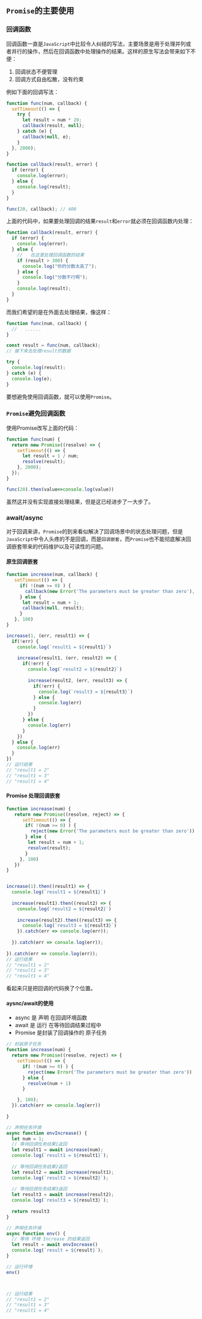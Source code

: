 ## `Promise`的主要使用

### 回调函数

回调函数一直是`JavaScript`中比较令人纠结的写法，主要场景是用于处理并列或者并行的操作，然后在回调函数中处理操作的结果。这样的原生写法会带来如下不便：

1. 回调状态不便管理
2. 回调方式自由松散，没有约束

例如下面的回调写法：

```js
function func(num, callback) {
  setTimeout(() => {
    try {
      let result = num * 20;
      callback(result, null);
    } catch (e) {
      callback(null, e);
    }
  }, 2000);
}

function callback(result, error) {
  if (error) {
    console.log(error);
  } else {
    console.log(result);
  }
}

func(20, callback); // 400
```

上面的代码中，如果要处理回调的结果`result`和`error`就必须在回调函数内处理：

```js
function callback(result, error) {
  if (error) {
    console.log(error);
  } else {
    //   在这里处理回调函数的结果
    if (result > 300) {
      console.log("你的分数太高了");
    } else {
      console.log("分数不行啊");
    }
    console.log(result);
  }
}
```

而我们希望的是在外面去处理结果，像这样：

```js
function func(num, callback) {
  //   ......
}

const result = func(num, callback);
// 接下来去处理result的数据

try {
  console.log(result);
} catch (e) {
  console.log(e);
}
```

要想避免使用回调函数，就可以使用`Promise`。


### `Promise`避免回调函数

使用Promise改写上面的代码：

```js
function func(num) {
  return new Promise((resolve) => {
    setTimeout(() => {
      let result = 1 / num;
      resolve(result);
    }, 2000);
  });
}

func(20).then(value=>console.log(value))
```

虽然这并没有实现直接处理结果，但是这已经进步了一大步了。

### await/async

对于回调来讲，`Promise`的到来看似解决了回调场景中的状态处理问题，但是`JavaScript`中令人头疼的不是回调，而是`回调嵌套`，而`Promise`也不能彻底解决回调嵌套带来的代码维护以及可读性的问题。

#### 原生回调嵌套

```js
function increase(num, callback) {
   setTimeout(() => {
     if( !(num >= 0) ) {
       callback(new Error('The parameters must be greater than zero'), null)
     } else {
      let result = num + 1;
      callback(null, result);
     }
   }, 100)
}

increase(1, (err, result1) => {
  if(!err) {
    console.log(`result1 = ${result1}`)
    
    increase(result1, (err, result2) => {
      if(!err) {
        console.log(`result2 = ${result2}`)
        
        increase(result2, (err, result3) => {
          if(!err) {
            console.log(`result3 = ${result3}`)
          } else {
            console.log(err)
          }
        })
      } else {
        console.log(err)
      }
    })
  } else {
    console.log(err)
  }
})
// 运行结果
// "result1 = 2"
// "result1 = 3"
// "result1 = 4"
```

#### Promise 处理回调嵌套

```js
function increase(num) {
   return new Promise((resolve, reject) => {
      setTimeout(() => {
       if( !(num >= 0) ) {
         reject(new Error('The parameters must be greater than zero'))
       } else {
        let result = num + 1;
        resolve(result);
       }
     }, 100)
   })
}


increase(1).then((result1) => {
  console.log(`result1 = ${result1}`)
  
  increase(result1).then((result2) => {
    console.log(`result2 = ${result2}`)
    
    increase(result2).then((result3) => {
      console.log(`result3 = ${result3}`)
    }).catch(err => console.log(err));
    
  }).catch(err => console.log(err));
  
}).catch(err => console.log(err));
// 运行结果
// "result1 = 2"
// "result1 = 3"
// "result1 = 4"
```

看起来只是把回调的代码换了个位置。

#### aysnc/await的使用

- async 是 声明 在回调环境函数
- await 是 运行 在等待回调结果过程中
- Promise 是封装了回调操作的 原子任务

```js
// 封装原子任务
function increase(num) {
  return new Promise((resolve, reject) => {
    setTimeout(() => {
      if( !(num >= 0) ) {
        reject(new Error('The parameters must be greater than zero'))
      } else {
        resolve(num + 1)
      }

    }, 100);
  }).catch(err => console.log(err))
  
}

// 声明任务环境
async function envIncrease() {
  let num = 1;
  // 等待回调任务结果1返回
  let result1 = await increase(num);
  console.log(`result1 = ${result1}`);
  
  // 等待回调任务结果2返回
  let result2 = await increase(result1);
  console.log(`result2 = ${result2}`);
  
  // 等待回调任务结果3返回
  let result3 = await increase(result2);
  console.log(`result3 = ${result3}`);
  
  return result3
}

// 声明任务环境
async function env() {
  // 等待 环境 Increase 的结果返回
  let result = await envIncrease()
  console.log(`result = ${result}`);
}

// 运行环境
env()



// 运行结果
// "result1 = 2"
// "result1 = 3"
// "result1 = 4"
```